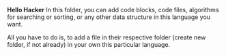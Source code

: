 **Hello Hacker**
In this folder, you can add code blocks, code files, algorithms for searching or sorting, or any other data structure in this language you want.

All you have to do is, to add a file in their respective folder (create new folder, if not already) in your own this particular language.
